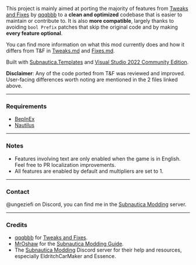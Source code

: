 This project is mainly aimed at porting the majority of features from [Tweaks and Fixes](https://github.com/qqqbbb/Tweaks-and-Fixes) by [qqqbbb](https://github.com/qqqbbb) to a **clean and optimized** codebase that is easier to maintain or contribute to. It is also **more compatible**, largely thanks to avoiding `bool Prefix` patches that skip the original code and by making **every feature optional**.

You can find more information on what this mod currently does and how it differs from T&F in [Tweaks.md](https://github.com/Ungeziefi/Subnautica-Mods/blob/main/Tweaks/Tweaks%20Progress.md) and [Fixes.md](https://github.com/Ungeziefi/Subnautica-Mods/blob/main/Fixes/Fixes%20Progress.md).

Built with [Subnautica.Templates](https://www.nuget.org/packages/Subnautica.Templates) and [Visual Studio 2022 Community Edition](https://visualstudio.microsoft.com/vs/community/).

**Disclaimer**: Any of the code ported from T&F was reviewed and improved. User-facing differences worth noting are mentioned in the 2 files linked above.

---

### Requirements
- [BepInEx](https://www.nexusmods.com/subnautica/mods/1108)
- [Nautilus](https://www.nexusmods.com/subnautica/mods/1262)

---

### Notes
- Features involving text are only enabled when the game is in English. Feel free to PR localization improvements.
- All features are enabled by default and multipliers are set to 1.

---

### Contact
@ungeziefi on Discord, you can find me in the [Subnautica Modding](https://discord.com/invite/subnautica-modding-324207629784186882) server.

---

  ### Credits
- [qqqbbb](https://github.com/qqqbbb) for [Tweaks and Fixes](https://github.com/qqqbbb/Tweaks-and-Fixes).
- [MrOshaw](https://github.com/mroshaw) for the [Subnautica Modding Guide](https://mroshaw.github.io/).
- The [Subnautica Modding](https://discord.com/invite/subnautica-modding-324207629784186882) Discord server for their help and resources, especially EldritchCarMaker and Essence.